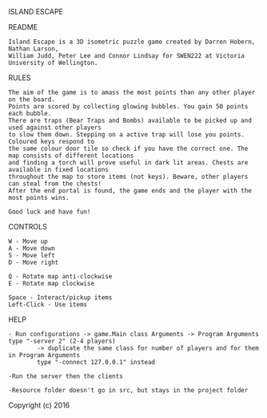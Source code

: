 ISLAND ESCAPE

README																											  
 
	Island Escape is a 3D isometric puzzle game created by Darren Hobern, Nathan Larson, 
	William Judd, Peter Lee and Connor Lindsay for SWEN222 at Victoria University of Wellington.


RULES
	
	The aim of the game is to amass the most points than any other player on the board.
	Points are scored by collecting glowing bubbles. You gain 50 points each bubble. 
	There are traps (Bear Traps and Bombs) available to be picked up and used against other players 
	to slow them down. Stepping on a active trap will lose you points. Coloured keys respond to 
	the same colour door tile so check if you have the correct one. The map consists of different locations
	and finding a torch will prove useful in dark lit areas. Chests are available in fixed locations 
	throughout the map to store items (not keys). Beware, other players can steal from the chests!
	After the end portal is found, the game ends and the player with the most points wins.
	
	Good luck and have fun!


CONTROLS

	W - Move up
	A - Move down
	S - Move left
	D - Move right
	
	Q - Rotate map anti-clockwise
	E - Rotate map clockwise

	Space - Interact/pickup items
	Left-Click - Use items
	
	
HELP
	
	- Run configurations -> game.Main class Arguments -> Program Arguments type "-server 2" (2-4 players)
			-> duplicate the same class for number of players and for them in Program Arguments 
			type "-connect 127.0.0.1" instead	
	
	-Run the server then the clients

	-Resource folder doesn't go in src, but stays in the project folder 
	
	
	

Copyright (c) 2016

